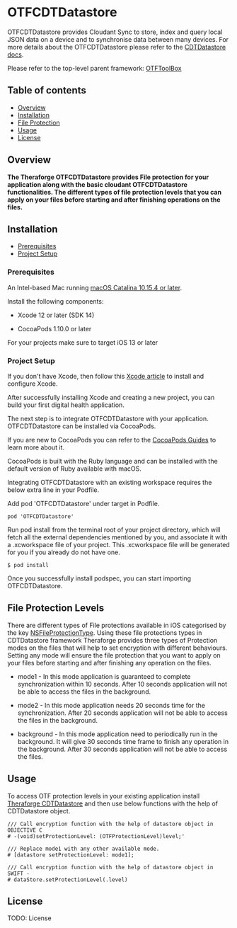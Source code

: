 # OTFCDTDatastore

OTFCDTDatastore provides Cloudant Sync to store, index and query local JSON data on a device and to synchronise data between many devices. For more details about the OTFCDTDatastore please refer to the [CDTDatastore docs](https://github.com/cloudant/CDTDatastore#cdtdatastore).

Please refer to the top-level parent framework: [OTFToolBox](https://github.com/HippocratesTech/OTFToolBox)


## Table of contents
* [Overview](#overview)
* [Installation](#installation)
* [File Protection](#file-protection-levels)
* [Usage](#usage)
* [License](#license)


## Overview <a name="overview"></a>
**The Theraforge OTFCDTDatastore provides File protection for your application along with the basic cloudant OTFCDTDatastore functionalities. The different types of file protection levels that you can apply on your files before starting and after finishing operations on the files.**

## Installation <a name="installation"></a>

* [Prerequisites](#prerequisites)
* [Project Setup](#project-setup)

### Prerequisites <a name="prerequisites"></a>

An Intel-based Mac running [macOS Catalina 10.15.4 or later](https://developer.apple.com/documentation/xcode-release-notes/xcode-12-release-notes).

Install the following components:

* Xcode 12 or later (SDK 14)

* CocoaPods 1.10.0 or later

For your projects make sure to target iOS 13 or later

### Project Setup <a name="project-setup"></a>

If you don't have Xcode, then follow this [Xcode article](https://medium.nextlevelswift.com/install-and-configure-xcode-7ed0c5592219) to install and configure Xcode.

After successfully installing Xcode and creating a new project, you can build your first digital health application.

The next step is to integrate OTFCDTDatastore with your application. OTFCDTDatastore can be installed via CocoaPods.

If you are new to CocoaPods you can refer to the [CocoaPods Guides](https://guides.cocoapods.org/using/using-cocoapods.html) to learn more about it.

CocoaPods is built with the Ruby language and can be installed with the default version of Ruby available with macOS.

Integrating OTFCDTDatastore with an existing workspace requires the below extra line in your Podfile.

Add pod 'OTFCDTDatastore' under target in Podfile.


``` 
pod 'OTFCDTDatastore'
```

Run pod install from the terminal root of your project directory, which will fetch all the external dependencies mentioned by you, and associate it with a .xcworkspace file of your project. This .xcworkspace file will be generated for you if you already do not have one.

``` 
$ pod install
```

Once you successfully install podspec, you can start importing OTFCDTDatastore.

## File Protection Levels <a name="file-protection-levels"></a>

There are different types of File protections available in iOS categorised by the key [NSFileProtectionType](https://developer.apple.com/documentation/foundation/nsfileprotectiontype). Using these file protections types in CDTDatastore framework Theraforge provides three types of Protection modes on the files that will help to set encryption with different behaviours. Setting any mode will ensure the file protection that you want to apply on your files before starting and after finishing any operation on the files. 

* mode1 - In this mode application is guaranteed to complete synchronization within 10 seconds. After 10 seconds application will not be able to access the files in the background.

* mode2 - In this mode application needs 20 seconds time for the synchronization. After 20 seconds application will not be able to access the files in the background.

* background - In this mode application need to periodically run in the background. It will give 30 seconds time frame to finish any operation in the background. After 30 seconds application will not be able to access the files.

## Usage <a name="usage"></a>
To access OTF protection levels in your existing application install [Theraforge CDTDatastore](#Installation) and then use below functions with the help of CDTDatastore object.


```
/// Call encryption function with the help of datastore object in OBJECTIVE C
# -(void)setProtectionLevel: (OTFProtectionLevel)level;'

/// Replace mode1 with any other available mode.
# [datastore setProtectionLevel: mode1];
```


```
/// Call encryption function with the help of datastore object in SWIFT -
# dataStore.setProtectionLevel(.level)

```

## License <a name="license"></a>
TODO:  License
